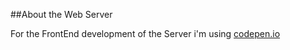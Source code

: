 ##About the Web Server

For the FrontEnd development of the Server i'm using [codepen.io](https://codepen.io)

